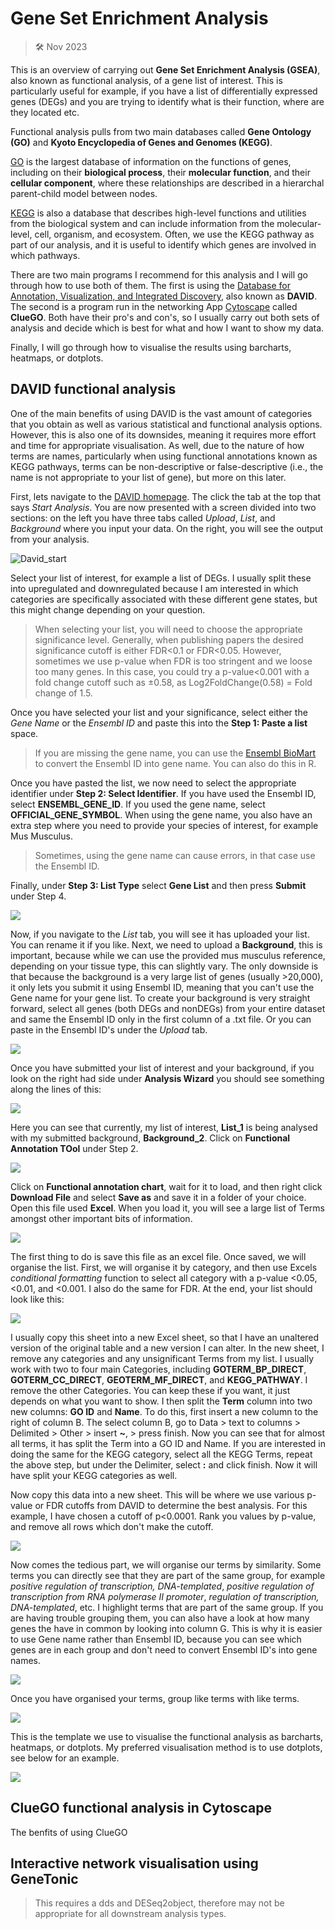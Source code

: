# Gene Set Enrichment Analysis

>  🛠️ Nov 2023


This is an overview of carrying out **Gene Set Enrichment Analysis (GSEA)**, also known as functional analysis, of a gene list of interest. This is particularly useful for example, if you have a list of differentially expressed genes (DEGs) and you are trying to identify what is their function, where are they located etc. 

Functional analysis pulls from two main databases called **Gene Ontology (GO)** and **Kyoto Encyclopedia of Genes and Genomes (KEGG)**.

[GO](https://geneontology.org) is the largest database of information on the functions of genes, including on their **biological process**, their **molecular function**, and their **cellular component**, where these relationships are described in a hierarchal parent-child model between nodes. 

[KEGG](https://www.genome.jp/kegg/) is also a database that describes high-level functions and utilities from the biological system and can include information from the molecular-level, cell, organism, and ecosystem. Often, we use the KEGG pathway as part of our analysis, and it is useful to identify which  genes are involved in which pathways. 

There are two main programs I recommend for this analysis and I will go through how to use both of them. The first is using the [Database for Annotation, Visualization, and Integrated Discovery](https://david.ncifcrf.gov), also known as **DAVID**. The second is a program run in the networking App [Cytoscape](https://cytoscape.org) called **ClueGO**. Both have their pro's and con's, so I usually carry out both sets of analysis and decide which is best for what and how I want to show my data. 

Finally, I will go through how to visualise the results using barcharts, heatmaps, or dotplots. 

## DAVID functional analysis

One of the main benefits of using DAVID is the vast amount of categories that you obtain as well as various statistical and functional analysis options. However, this is also one of its downsides, meaning it requires more effort and time for appropriate visualisation. As well, due to the nature of how terms are names, particularly when using functional annotations known as KEGG pathways, terms can be non-descriptive or false-descriptive (i.e., the name is not appropriate to your list of gene), but more on this later.

First, lets navigate to the [DAVID homepage](https://david.ncifcrf.gov). The click the tab at the top that says *Start Analysis*. You are now presented with a screen divided into two sections: on the left you have three tabs called *Upload*, *List*, and *Background* where you input your data. On the right, you will see the output from your analysis. 

![David_start](./Images/David_a.png)

Select your list of interest, for example a list of DEGs. I usually split these into upregulated and downregulated because I am interested in which categories are specifically associated with these different gene states, but this might change depending on your question.

> When selecting your list, you will need to choose the appropriate significance level. Generally, when publishing papers the desired significance cutoff is either FDR<0.1 or FDR<0.05. However, sometimes we use p-value when FDR is too stringent and we loose too many genes. In this case, you could try a p-value<0.001 with a fold change cutoff such as ±0.58, as Log2FoldChange(0.58) = Fold change of 1.5. 

Once you have selected your list and your significance, select either the *Gene Name* or the *Ensembl ID* and paste this into the **Step 1: Paste a list** space. 

> If you are missing the gene name, you can use the [Ensembl BioMart](https://www.ensembl.org/biomart/martview/3fb321400d44779e551346dc093f71c6) to convert the Ensembl ID into gene name. You can also do this in R. 

Once you have pasted the list, we now need to select the appropriate identifier under **Step 2: Select Identifier**. If you have used the Ensembl ID, select **ENSEMBL_GENE_ID**. If you used the gene name, select **OFFICIAL_GENE_SYMBOL**. When using the gene name, you also have an extra step where you need to provide your species of interest, for example Mus Musculus. 

> Sometimes, using the gene name can cause errors, in that case use the Ensembl ID. 

Finally, under **Step 3: List Type** select **Gene List** and then press **Submit** under Step 4.

![](./Images/David_b.png)

Now, if you navigate to the *List* tab, you will see it has uploaded your list. You can rename it if you like. Next, we need to upload a **Background**, this is important, because while we can use the provided mus musculus reference, depending on your tissue type, this can slightly vary. The only downside is that because the background is a very large list of genes (usually >20,000), it only lets you submit it using Ensembl ID, meaning that you can't use the Gene name for your gene list. To create your background is very straight forward, select all genes (both DEGs and nonDEGs) from your entire dataset and same the Ensembl ID only in the first column of a .txt file. Or you can paste in the Ensembl ID's under the *Upload* tab. 

![](./Images/David_c.png)

Once you have submitted your list of interest and your background, if you look on the right had side under **Analysis Wizard** you should see something along the lines of this:

![](./Images/David_d.png)

Here you can see that currently, my list of interest, **List_1** is being analysed with my submitted background, **Background_2**. Click on **Functional Annotation TOol** under Step 2.

![](./Images/David_e.png)

Click on **Functional annotation chart**, wait for it to load, and then right click **Download File** and select **Save as** and save it in a folder of your choice. Open this file used **Excel**. When you load it, you will see a large list of Terms amongst other important bits of information. 

![](./Images/David_f.png)

The first thing to do is save this file as an excel file. Once saved, we will organise the list. First, we will organise it by category, and then use Excels *conditional formatting* function to select all category with a p-value <0.05, <0.01, and <0.001. I also do the same for FDR. At the end, your list should look like this:

![](./Images/David_g.png)

I usually copy this sheet into a new Excel sheet, so that I have an unaltered version of the original table and a new version I can alter. In the new sheet, I remove any categories and any unsignificant Terms from my list. I usually work with two to four main Categories, including **GOTERM_BP_DIRECT**, **GOTERM_CC_DIRECT**, **GEOTERM_MF_DIRECT**, and **KEGG_PATHWAY**. I remove the other Categories. You can keep these if you want, it just depends on what you want to show. I then split the **Term** column into two new columns: **GO ID** and **Name**. To do this, first insert a new column to the right of column B. The select column B, go to Data > text to columns > Delimited > Other > insert **~**, > press finish. Now you can see that for almost all terms, it has split the Term into a GO ID and Name. If you are interested in doing the same for the KEGG category, select all the KEGG Terms, repeat the above step, but under the Delimiter, select **:** and click finish. Now it will have split your KEGG categories as well.

Now copy this data into a new sheet. This will be where we use various p-value or FDR cutoffs from DAVID to determine the best analysis. For this example, I have chosen a cutoff of p<0.0001. Rank you values by p-value, and remove all rows which don't make the cutoff. 

![](./Images/David_h.png)

Now comes the tedious part, we will organise our terms by similarity. Some terms you can directly see that they are part of the same group, for example *positive regulation of transcription, DNA-templated*, *positive regulation of transcription from RNA polymerase II promoter*, *regulation of transcription, DNA-templated*, etc. I highlight terms that are part of the same group. If you are having trouble grouping them, you can also have a look at how many genes the have in common by looking into column G. This is why it is easier to use Gene name rather than Ensembl ID, because you can see which genes are in each group and don't need to convert Ensembl ID's into gene names. 

![](./Images/David_i.png)

Once you have organised your terms, group like terms with like terms. 

![](./Images/David_j.png)

This is the template we use to visualise the functional analysis as barcharts, heatmaps, or dotplots. My preferred visualisation method is to use dotplots, see below for an example. 

![](./Images/David_k.png)


## ClueGO functional analysis in Cytoscape

The benfits of using ClueGO 

## Interactive network visualisation using GeneTonic

> This requires a dds and DESeq2object, therefore may not be appropriate for all downstream analysis types.
